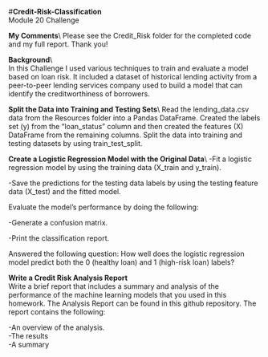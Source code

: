 #**Credit-Risk-Classification**\
Module 20 Challenge

**My Comments**\ 
Please see the Credit_Risk folder for the completed code and my full report. Thank you!

**Background**\  
In this Challenge I used various techniques to train and evaluate a model based on loan
risk. It included a dataset of historical lending activity from a peer-to-peer lending services
company used to build a model that can identify the creditworthiness of borrowers.

**Split the Data into Training and Testing Sets**\ 
Read the lending_data.csv data from the Resources folder into a Pandas DataFrame.
Created the labels set (y) from the “loan_status” column and then created the features (X)
DataFrame from the remaining columns. Split the data into training and testing datasets by using
train_test_split.

**Create a Logistic Regression Model with the Original Data**\ 
-Fit a logistic regression model by using the training data (X_train and y_train).

-Save the predictions for the testing data labels by using the testing feature data (X_test) and the fitted model.

Evaluate the model’s performance by doing the following:

-Generate a confusion matrix.

-Print the classification report.

Answered the following question: How well does the logistic regression model predict both the 0 (healthy loan) and 1 (high-risk loan) labels?

**Write a Credit Risk Analysis Report**  
Write a brief report that includes a summary and analysis of the performance of the machine
learning models that you used in this homework. The Analysis Report can be found in this github
repository. The report contains the following:

-An overview of the analysis.  
-The results  
-A summary  


